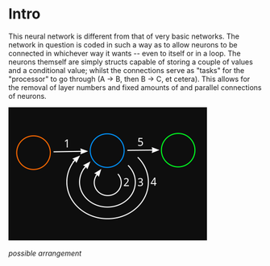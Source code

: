 # Intro
This neural network is different from that of very basic networks. The network in question is coded in such a way as to allow neurons to be connected in whichever way it wants -- even to itself or in a loop. The neurons themself are simply structs capable of storing a couple of values and a conditional value; whilst the connections serve as "tasks" for the "processor" to go through (A -> B, then B -> C, et cetera). This allows for the removal of layer numbers and fixed amounts of and parallel connections of neurons.

![alt text](./src/image.png)

_possible arrangement_
